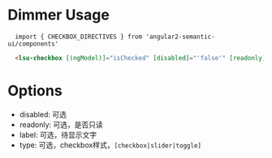 # Dimmer Usage

```typesctript
  import { CHECKBOX_DIRECTIVES } from 'angular2-semantic-ui/components'
```
```html
  <lsu-checkbox [(ngModel)]="isChecked" [disabled]="'false'" [readonly]="'true'" [label]="'CheckBox'" [type]="'slider'"></lsu-checkbox>
```

# Options
- disabled: 可选
- readonly: 可选，是否只读
- label: 可选，待显示文字
- type: 可选，checkbox样式，` [checkbox|slider|toggle] `